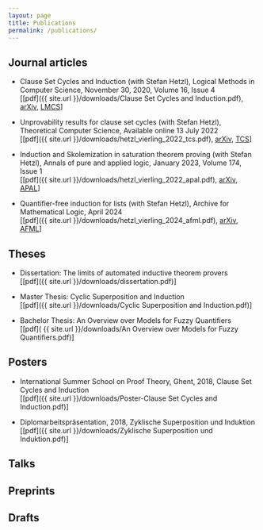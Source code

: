 ```yaml
---
layout: page
title: Publications
permalink: /publications/
---
```


## Journal articles

* Clause Set Cycles and Induction (with Stefan Hetzl), Logical Methods in Computer Science, November 30, 2020, Volume 16, Issue 4 \
  [[pdf]({{ site.url }}/downloads/Clause Set Cycles and Induction.pdf), [arXiv](https://arxiv.org/abs/1910.03917v5), [LMCS](https://lmcs.episciences.org/6932)]

* Unprovability results for clause set cycles (with Stefan Hetzl), Theoretical Computer Science, Available online 13 July 2022 \
  [[pdf]({{ site.url }}/downloads/hetzl_vierling_2022_tcs.pdf), [arXiv](https://arxiv.org/abs/2110.03246), [TCS](https://doi.org/10.1016/j.tcs.2022.07.003)]

* Induction and Skolemization in saturation theorem proving (with Stefan Hetzl), Annals of pure and applied logic, January 2023, Volume 174, Issue 1 \
  [[pdf]({{ site.url }}/downloads/hetzl_vierling_2022_apal.pdf), [arXiv](https://arxiv.org/abs/2105.07734), [APAL](https://doi.org/10.1016/j.apal.2022.103167)]

* Quantifier-free induction for lists (with Stefan Hetzl), Archive for Mathematical Logic, April 2024 \
[[pdf]({{ site.url }}/downloads/hetzl_vierling_2024_afml.pdf), [arXiv](https://arxiv.org/abs/2305.08682), [AFML](https://doi.org/10.1007/s00153-024-00923-8)]

## Theses

- Dissertation: The limits of automated inductive theorem provers \
  [[pdf]({{ site.url }}/downloads/dissertation.pdf)]

- Master Thesis: Cyclic Superposition and Induction \
  [[pdf]({{ site.url }}/downloads/Cyclic Superposition and Induction.pdf)]

- Bachelor Thesis: An Overview over Models for Fuzzy Quantifiers \
  [[pdf]( {{ site.url }}/downloads/An Overview over Models for Fuzzy Quantifiers.pdf)]

## Posters

- International Summer School on Proof Theory, Ghent, 2018, Clause Set Cycles and Induction \
  [[pdf]({{ site.url }}/downloads/Poster-Clause Set Cycles and Induction.pdf)]

- Diplomarbeitspräsentation, 2018, Zyklische Superposition und Induktion \
  [[pdf]({{ site.url }}/downloads/Zyklische Superposition und Induktion.pdf)]

## Talks

## Preprints

## Drafts
